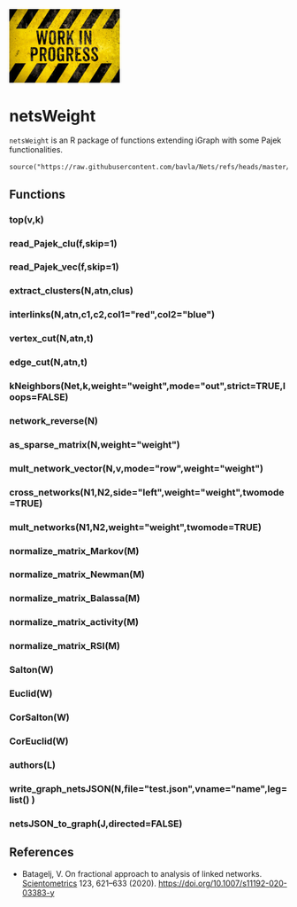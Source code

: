 <img src="./workIP.jpg" width="200" />

# netsWeight


`netsWeight` is an R package of functions extending iGraph with some Pajek functionalities.

```
source("https://raw.githubusercontent.com/bavla/Nets/refs/heads/master/netsWeight/netsWeight.R")
```
## Functions

### top(v,k)

### read_Pajek_clu(f,skip=1)

### read_Pajek_vec(f,skip=1)

### extract_clusters(N,atn,clus)

### interlinks(N,atn,c1,c2,col1="red",col2="blue")
  
### vertex_cut(N,atn,t)

### edge_cut(N,atn,t)

### kNeighbors(Net,k,weight="weight",mode="out",strict=TRUE,loops=FALSE) 

### network_reverse(N)

### as_sparse_matrix(N,weight="weight")

### mult_network_vector(N,v,mode="row",weight="weight")

### cross_networks(N1,N2,side="left",weight="weight",twomode=TRUE)

### mult_networks(N1,N2,weight="weight",twomode=TRUE)

### normalize_matrix_Markov(M)

### normalize_matrix_Newman(M)

### normalize_matrix_Balassa(M)

### normalize_matrix_activity(M)

### normalize_matrix_RSI(M)

### Salton(W)

### Euclid(W)

### CorSalton(W)

### CorEuclid(W)

### authors(L)

### write_graph_netsJSON(N,file="test.json",vname="name",leg=list() )

### netsJSON_to_graph(J,directed=FALSE)

## References

  - Batagelj, V. On fractional approach to analysis of linked networks. [Scientometrics](https://link.springer.com/article/10.1007/s11192-020-03383-y) 123, 621–633 (2020). https://doi.org/10.1007/s11192-020-03383-y



